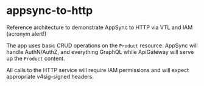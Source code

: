 # appsync-to-http

Reference architecture to demonstrate AppSync to HTTP via VTL and IAM (acronym alert!)

The app uses basic CRUD operations on the `Product` resource. AppSync will handle AuthN/AuthZ, and everything GraphQL while ApiGateway will serve up the `Product` content.

All calls to the HTTP service will require IAM permissions and will expect appropriate v4sig-signed headers.
